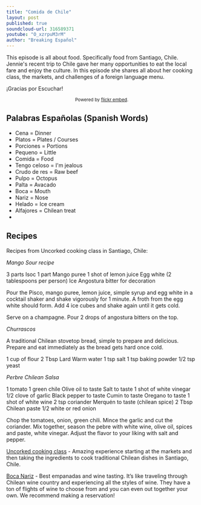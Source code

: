 ```yaml
---
title: "Comida de Chile"
layout: post
published: true
soundcloud-url: 316589371
youtube: "O_xzrpuM3rM"
author: "Breaking Español"
---
```

This episode is all about food. Specifically food from Santiago, Chile. Jennie's recent trip to Chile gave her many opportunities to eat the local fare and enjoy the culture. In this episode she shares all about her cooking class, the markets, and challenges of a foreign language menu.

¡Gracias por Escuchar!

<div id="flickrembed"></div><small style="display: block; text-align: center; margin: 0 auto;">Powered by <a href="https://flickrembed.com">flickr embed</a>.</small>

<script src="//flickrembed.com/embed_v2.js.php?source=flickr&layout=responsive&input=www.flickr.com/photos/147940691@N05/albums/72157682218330756&sort=2&by=album&theme=default&scale=fill&skin=default&id=58e7cf4a62622"></script>

## Palabras Españolas (Spanish Words)
- Cena = Dinner
- Platos = Plates / Courses
- Porciones = Portions
- Pequeno = Little
- Comida = Food
- Tengo celoso = I'm jealous
- Crudo de res = Raw beef
- Pulpo = Octopus
- Palta = Avacado
- Boca = Mouth
- Nariz = Nose
- Helado = Ice cream
- Alfajores = Chilean treat
-

## Recipes
Recipes from Uncorked cooking class in Santiago, Chile:

_Mango Sour recipe_

3 parts Isoc
1 part Mango puree
1 shot of lemon juice
Egg white (2 tablespoons per person)
Ice
Angostura bitter for decoration

Pour the Pisco, mango puree, lemon juice, simple syrup and egg white in a cocktail shaker and shake vigorously for 1 minute. A froth from the egg white should form. Add 4 ice cubes and shake again until it gets cold.

Serve on a champagne. Pour 2 drops of angostura bitters on the top.

_Churrascos_

A traditional Chilean stovetop bread, simple to prepare and delicious. Prepare and eat immediately as the bread gets hard once cold.

1 cup of flour
2 Tbsp Lard
Warm water
1 tsp salt
1 tsp baking powder
1/2 tsp yeast

_Perbre Chilean Salsa_

1 tomato
1 green chile
Olive oil to taste
Salt to taste
1 shot of white vinegar
1/2 clove of garlic
Black pepper to taste
Cumin to taste
Oregano to taste
1 shot of white wine
2 tsp coriander
Merquén to taste (chilean spice)
2 Tbsp Chilean paste
1/2 white or red onion

Chop the tomatoes, onion, green chili. Mince the garlic and cut the coriander. Mix together, season the pebre with white wine, olive oil, spices and paste, white vinegar. Adjust the flavor to your liking with salt and pepper.

[Uncorked cooking class](http://www.santiagocookingclass.com/) - Amazing experience starting at the markets and then taking the ingredients to cook traditional Chilean dishes in Santiago, Chile.

[Boca Nariz](https://www.tripadvisor.com/Restaurant_Review-g294305-d3192360-Reviews-Bocanariz-Santiago_Santiago_Metropolitan_Region.html) - Best empanadas and wine tasting. It’s like traveling through Chilean wine country and experiencing all the styles of wine. They have a ton of flights of wine to choose from and you can even out together your own. We recommend making a reservation!
